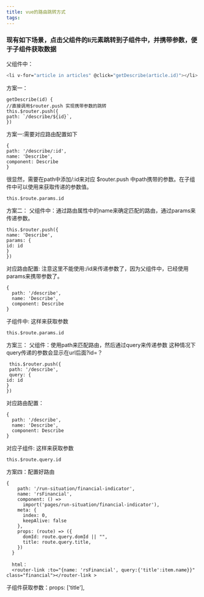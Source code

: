 ```yaml
---
title: vue的路由跳转方式
tags:
---
```

### 现有如下场景，点击父组件的li元素跳转到子组件中，并携带参数，便于子组件获取数据

父组件中：
```bash
<li v-for="article in articles" @click="getDescribe(article.id)"></li>
```

方案一：
```objc
getDescribe(id) {
//直接调用$router.push 实现携带参数的跳转
this.$router.push({
path: `/describe/${id}`,
})
```
方案一:需要对应路由配置如下
```objc
{
path: '/describe/:id',
name: 'Describe',
component: Describe
}
```
很显然，需要在path中添加/:id来对应 $router.push 中path携带的参数。在子组件中可以使用来获取传递的参数值。
```objc
this.$route.params.id
```
方案二：
父组件中：通过路由属性中的name来确定匹配的路由，通过params来传递参数。
```objc
this.$router.push({
name: 'Describe',
params: {
id: id
}
})
```
对应路由配置: 注意这里不能使用:/id来传递参数了，因为父组件中，已经使用params来携带参数了。
```objc
{
  path: '/describe',
  name: 'Describe',
  component: Describe
}
```
子组件中: 这样来获取参数
```objc
this.$route.params.id
```
方案三：
父组件：使用path来匹配路由，然后通过query来传递参数
这种情况下 query传递的参数会显示在url后面?id=？
```objc
 this.$router.push({
 path: '/describe',
 query: {
id: id
}
})
```
对应路由配置：
```objc
{
  path: '/describe',
  name: 'Describe',
  component: Describe
}
```
对应子组件: 这样来获取参数
```objc
this.$route.query.id
```
方案四：配置好路由
```objc
{
    path: '/run-situation/financial-indicator',
    name: 'rsFinancial',
    component: () =>
      import('pages/run-situation/financial-indicator'),
    meta: {
      index: 0,
      keepAlive: false
    },
    props: (route) => ({
      domId: route.query.domId || "",
      title: route.query.title,
    })
  }
```
```objc 
  html：
  <router-link :to="{name: 'rsFinancial', query:{'title':item.name}}" class="financial"></router-link >
```
  子组件获取参数：props: ['title'],
  
